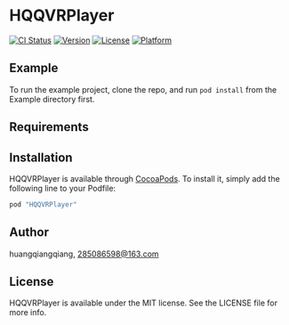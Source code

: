 # HQQVRPlayer

[![CI Status](http://img.shields.io/travis/huangqiangqiang/HQQVRPlayer.svg?style=flat)](https://travis-ci.org/huangqiangqiang/HQQVRPlayer)
[![Version](https://img.shields.io/cocoapods/v/HQQVRPlayer.svg?style=flat)](http://cocoapods.org/pods/HQQVRPlayer)
[![License](https://img.shields.io/cocoapods/l/HQQVRPlayer.svg?style=flat)](http://cocoapods.org/pods/HQQVRPlayer)
[![Platform](https://img.shields.io/cocoapods/p/HQQVRPlayer.svg?style=flat)](http://cocoapods.org/pods/HQQVRPlayer)

## Example

To run the example project, clone the repo, and run `pod install` from the Example directory first.

## Requirements

## Installation

HQQVRPlayer is available through [CocoaPods](http://cocoapods.org). To install
it, simply add the following line to your Podfile:

```ruby
pod "HQQVRPlayer"
```

## Author

huangqiangqiang, 285086598@163.com

## License

HQQVRPlayer is available under the MIT license. See the LICENSE file for more info.
